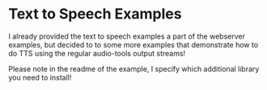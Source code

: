 # Text to Speech Examples

I already provided the text to speech examples a part of the webserver examples, but decided to to some more examples
that demonstrate how to do TTS using the regular audio-tools output streams!

Please note in the readme of the example, I specify which additional library you need to install!